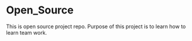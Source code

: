 # Open_Source
This is open source project repo.
Purpose of this project is to learn how to learn team work.
